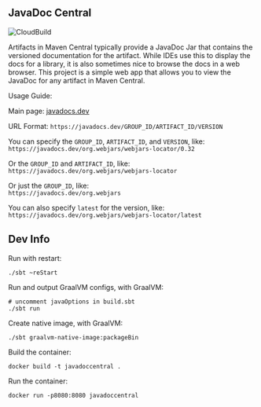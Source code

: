 JavaDoc Central
---------------
![CloudBuild](https://badger-x5ht4amjia-uc.a.run.app/build/status?project=jamesward&id=4097b960-a9af-4a61-b309-0e372889552e)

Artifacts in Maven Central typically provide a JavaDoc Jar that contains the versioned documentation for the artifact.  While IDEs use this to display the docs for a library, it is also sometimes nice to browse the docs in a web browser.  This project is a simple web app that allows you to view the JavaDoc for any artifact in Maven Central.

Usage Guide:

Main page: [javadocs.dev](https://javadocs.dev/)

URL Format: `https://javadocs.dev/GROUP_ID/ARTIFACT_ID/VERSION`

You can specify the `GROUP_ID`, `ARTIFACT_ID`, and `VERSION`, like:  
`https://javadocs.dev/org.webjars/webjars-locator/0.32`

Or the `GROUP_ID` and `ARTIFACT_ID`, like:  
`https://javadocs.dev/org.webjars/webjars-locator`

Or just the `GROUP_ID`, like:  
`https://javadocs.dev/org.webjars`

You can also specify `latest` for the version, like:  
`https://javadocs.dev/org.webjars/webjars-locator/latest`

## Dev Info

Run with restart:
```
./sbt ~reStart
```

Run and output GraalVM configs, with GraalVM:
```
# uncomment javaOptions in build.sbt
./sbt run
```

Create native image, with GraalVM:
```
./sbt graalvm-native-image:packageBin
```

Build the container:
```
docker build -t javadoccentral .
```

Run the container:
```
docker run -p8080:8080 javadoccentral
```
